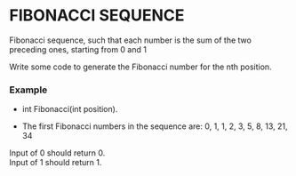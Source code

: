 # FIBONACCI SEQUENCE

Fibonacci sequence, such that each number is the sum of the two preceding ones, starting from 0 and 1

Write some code to generate the Fibonacci number for the nth position.   

### Example

- int Fibonacci(int position). 

- The first Fibonacci numbers in the sequence are: 
0, 1, 1, 2, 3, 5, 8, 13, 21, 34  

Input of 0 should return 0.  
Input of 1 should return 1.
